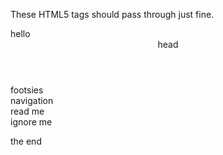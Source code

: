 
These HTML5 tags should pass through just fine.

<section>hello</section>
<header>head</header>
<footer>footsies</footer>
<nav>navigation</nav>
<article>read
me</article>
<aside>
ignore me
</aside>

the end